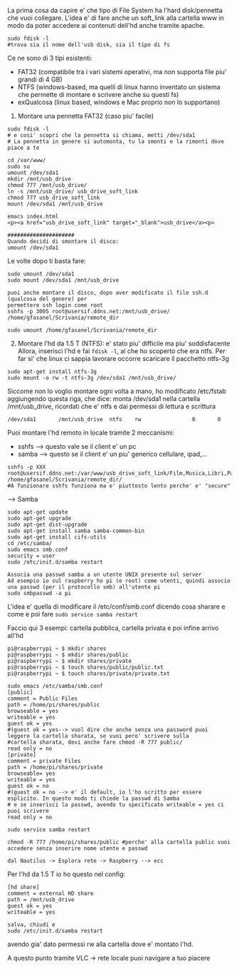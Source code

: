 La prima cosa da capire e' che tipo di File System ha l'hard disk/pennetta che vuoi collegare.
L'idea e' di fare anche un soft_link alla cartella www in modo da poter accedere ai contenuti dell'hd anche tramite
apache.

```
sudo fdisk -l
#trova sia il nome dell'usb disk, sia il tipo di fs
```
Ce ne sono di 3 tipi esistenti: 
* FAT32 (compatibile tra i vari sistemi operativi, ma non supporta file piu' grandi di 4 GB)
* NTFS (windows-based, ma quelli di linux hanno inventato un sistema che permette di montare e scrivere anche su questi fs)
* exQualcosa (linux based, windows e Mac proprio non lo supportano)


1) Montare una pennetta FAT32 (caso piu' facile)
```
sudo fdisk -l
# e cosi' scopri che la pennetta si chiama, metti /dev/sda1
# La pennetta in genere si automonta, tu la smonti e la rimonti dove piace a te

cd /var/www/
sudo su
umount /dev/sda1
mkdir /mnt/usb_drive
chmod 777 /mnt/usb_drive/
ln -s /mnt/usb_drive/ usb_drive_soft_link
chmod 777 usb_drive_soft_link
mount /dev/sda1 /mnt/usb_drive

emacs index.html
<p><a href="usb_drive_soft_link" target="_blank">usb_drive</a><p>

#####################
Quando decidi di smontare il disco:
umount /dev/sda1
```

Le volte dopo ti basta fare:
```
sudo umount /dev/sda1
sudo mount /dev/sda1 /mnt/usb_drive

puoi anche montare il disco, dopo aver modificato il file ssh.d (qualcosa del genere) per
permettere ssh login come root
sshfs -p 3005 root@usersif.ddns.net:/mnt/usb_drive/ /home/gfasanel/Scrivania/remote_dir

sudo umount /home/gfasanel/Scrivania/remote_dir
```

2) Montare l'hd da 1.5 T (NTFS): e' stato piu' difficile ma piu' soddisfacente
Allora, inserisci l'hd e fai `fdisk -l`, al che ho scoperto che era  ntfs. Per far si' che linux ci sappia lavorare
occorre scaricare il pacchetto ntfs-3g

```
sudo apt-get install ntfs-3g
sudo mount -o rw -t ntfs-3g /dev/sda1 /mnt/usb_drive/
```
Siccome non lo voglio montare ogni volta a mano, ho modificato /etc/fstab aggiungendo questa riga, che dice:
monta /dev/sda1 nella cartella /mnt/usb_drive, ricordati che e' ntfs e dai permessi di lettura e scrittura
```
/dev/sda1      	/mnt/usb_drive 	ntfs   	rw             	  0    	  0
```

Puoi montare l'hd remoto in locale tramite 2 meccanismi:
* sshfs --> questo vale se il client e' un pc
* samba --> questo se il client e' un piu' generico cellulare, ipad,...

```
sshfs -p XXX root@usersif.ddns.net:/var/www/usb_drive_soft_link/Film,Musica,Libri,Partiture/ /home/gfasanel/Scrivania/remote_dir/
#A funzionare sshfs funziona ma e' piuttosto lento perche' e' "secure"
```

--> Samba

```
sudo apt-get update
sudo apt-get upgrade
sudo apt-get dist-upgrade
sudo apt-get install samba samba-common-bin
sudo apt-get install cifs-utils
cd /etc/samba/
sudo emacs smb.conf
security = user
sudo /etc/init.d/samba restart

Associa una passwd samba a un utente UNIX presente sul server
Ad esempio io sul raspberry ho pi (e root) come utenti, quindi associo una passwd (per il protocollo smb) all'utente pi 
sudo smbpasswd -a pi
```

L'idea e' quella di modificare il /etc/conf/smb.conf dicendo cosa sharare e come e poi fare `sudo service samba restart`


Faccio qui 3 esempi: cartella pubblica, cartella privata e poi infine arrivo all'hd

```
pi@raspberrypi ~ $ mkdir shares
pi@raspberrypi ~ $ mkdir shares/public
pi@raspberrypi ~ $ mkdir shares/private
pi@raspberrypi ~ $ touch shares/public/public.txt
pi@raspberrypi ~ $ touch shares/private/private.txt

sudo emacs /etc/samba/smb.conf
[public]
comment = Public Files
path = /home/pi/shares/public
browseable = yes
writeable = yes
guest ok = yes 
#(guest ok = yes--> vuol dire che anche senza una password puoi leggere la cartella sharata, se vuoi pero' scrivere sulla
#cartella sharata, devi anche fare chmod -R 777 public/
read only = no
[private]
comment = private Files
path = /home/pi/shares/private
browseable= yes
writeable = yes
guest ok = no
#(guest ok = no --> e' il default, io l'ho scritto per essere esplicito. In questo modo ti chiede la passwd di Samba
# e se inserisci la passwd, avendo tu specificato writeable = yes ci puoi scrivere
read only = no

sudo service samba restart

chmod -R 777 /home/pi/shares/public #perche' alla cartella public vuoi accedere senza inserire nome utente e passwd

dal Nautilus -> Esplora rete -> Raspberry --> ecc
```

Per l'hd da 1.5 T io ho questo nel config:
```
[hd share]
comment = external HD share
path = /mnt/usb_drive
guest ok = yes
writeable = yes

salva, chiudi e
sudo /etc/init.d/samba restart
```
avendo gia' dato permessi rw alla cartella dove e' montato l'hd.

A questo punto tramite VLC -> rete locale puoi navigare a tuo piacere
